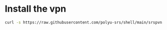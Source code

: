 # Install the vpn

```sh
curl -s https://raw.githubusercontent.com/polyu-srs/shell/main/srspvn | sudo bash
```
